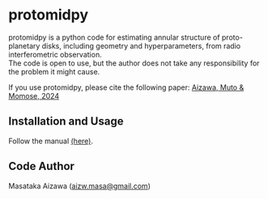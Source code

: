 
# protomidpy
protomidpy is a python code for estimating annular structure of proto-planetary disks, including geometry and hyperparameters, from radio interferometric observation.  
The code is open to use, but the author does not take any responsibility for the problem it might cause.  

If you use protomidpy, please cite the following paper: 
[Aizawa, Muto & Momose, 2024](https://academic.oup.com/mnras/article/532/2/1361/7699107)

## Installation and Usage  
Follow the manual [(here)](./doc/doc_protomidpy.pdf).


## Code Author
Masataka Aizawa (aizw.masa@gmail.com)
